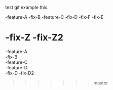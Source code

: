 test git
example this.

 -feature-A
 -fix-B
 -feature-C
 -fix-D
 -fix-F
 -fix-E

 -fix-Z
 -fix-Z2
=======
 -feature-A  
 -fix-B  
 -feature-C  
 -feature-D  
 -fix-D
 -fix-D2
>>>>>>> master
